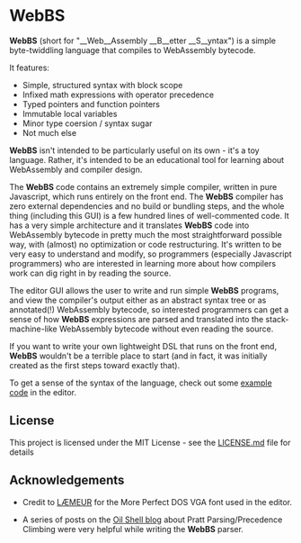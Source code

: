 # WebBS

__WebBS__ (short for "__Web__Assembly __B__etter __S__yntax") is a simple byte-twiddling language that compiles to WebAssembly bytecode.

It features:
* Simple, structured syntax with block scope
* Infixed math expressions with operator precedence
* Typed pointers and function pointers
* Immutable local variables
* Minor type coersion / syntax sugar
* Not much else

__WebBS__ isn't intended to be particularly useful on its own - it's a toy language. Rather, it's intended to be an educational tool for learning about WebAssembly and compiler design.

The __WebBS__ code contains an extremely simple compiler, written in pure Javascript, which runs entirely on the front end. The __WebBS__ compiler has zero external dependencies and no build or bundling steps, and the whole thing (including this GUI) is a few hundred lines of well-commented code. It has a very simple architecture and it translates __WebBS__ code into WebAssembly bytecode in pretty much the most straightforward possible way, with (almost) no optimization or code restructuring. It's written to be very easy to understand and modify, so programmers (especially Javascript programmers) who are interested in learning more about how compilers work can dig right in by reading the source.

The editor GUI allows the user to write and run simple __WebBS__ programs, and view the compiler's output either as an abstract syntax tree or as annotated(!) WebAssembly bytecode, so interested programmers can get a sense of how __WebBS__ expressions are parsed and translated into the stack-machine-like WebAssembly bytecode without even reading the source.

If you want to write your own lightweight DSL that runs on the front end, __WebBS__ wouldn't be a terrible place to start (and in fact, it was initially created as the first steps toward exactly that).

To get a sense of the syntax of the language, check out some [example code](http://j-s-n.github.io/webbs/index.html#splash) in the editor.

## License

This project is licensed under the MIT License - see the [LICENSE.md](LICENSE.md) file for details

## Acknowledgements

* Credit to [LÆMEUR](http://laemeur.sdf.org/fonts/) for the More Perfect DOS VGA font used in the editor.

* A series of posts on the [Oil Shell blog](https://www.oilshell.org/blog/2017/03/31.html) about Pratt Parsing/Precedence Climbing were very helpful while writing the __WebBS__ parser.
